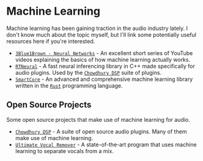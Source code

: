 # Machine Learning

Machine learning has been gaining traction in the audio industry lately. I don't know much about the topic myself, but I'll link some potentially useful resources here if you're interested.

- [`3Blue1Brown - Neural Networks`] - An excellent short series of YouTube videos explaining the basics of how machine learning actually works.
- [`RTNeural`] - A fast neural inferencing library in C++ made specifically for audio plugins. Used by the [`Chowdhury DSP`] suite of plugins.
- [`SmartCore`] - An advanced and comprehensive machine learning library written in the [`Rust`] programming language.

## Open Source Projects

Some open source projects that make use of machine learning for audio.

- [`Chowdhury DSP`] - A suite of open source audio plugins. Many of them make use of machine learning.
- [`Ultimate Vocal Remover`] - A state-of-the-art program that uses machine learning to separate vocals from a mix.

[`3Blue1Brown - Neural Networks`]: https://youtube.com/playlist?list=PLZHQObOWTQDNU6R1_67000Dx_ZCJB-3pi
[`RTNeural`]: https://github.com/jatinchowdhury18/RTNeural
[`Chowdhury DSP`]: https://github.com/Chowdhury-DSP
[`SmartCore`]: https://smartcorelib.org/
[`Rust`]: https://www.rust-lang.org/
[`Ultimate Vocal Remover`]: https://github.com/Anjok07/ultimatevocalremovergui

